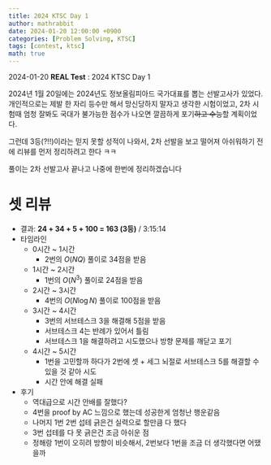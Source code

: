 ```yaml
---
title: 2024 KTSC Day 1
author: mathrabbit
date: 2024-01-20 12:00:00 +0900
categories: [Problem Solving, KTSC]
tags: [contest, ktsc]
math: true
---
```


2024-01-20 **REAL Test** : 2024 KTSC Day 1

<!--more-->

2024년 1월 20일에는 2024년도 정보올림피아드 국가대표를 뽑는 선발고사가 있었다. 개인적으로는 제발 한 자리 등수만 해서 망신당하지 말자고 생각한 시험이었고, 2차 시험때 엄청 잘봐도 국대가 불가능한 점수가 나오면 깔끔하게 포기~~하고 수능~~할 계획이었다.

그런데 3등(?!!)이라는 믿지 못할 성적이 나와서, 2차 선발을 보고 떨어져 아쉬워하기 전에 리뷰를 먼저 정리하려고 한다 ㅋㅋ

풀이는 2차 선발고사 끝나고 나중에 한번에 정리하겠습니다

# 셋 리뷰

- 결과: **24 + 34 + 5 + 100 = 163 (3등)** / 3:15:14
- 타임라인
    - 0시간 ~ 1시간
        - 2번의 $O(NQ)$ 풀이로 34점을 받음
    - 1시간 ~ 2시간
        - 1번의 $O(N^3)$ 풀이로 24점을 받음
    - 2시간 ~ 3시간
        - 4번의 $O(N \log N)$ 풀이로 100점을 받음
    - 3시간 ~ 4시간
        - 3번의 서브테스크 3을 해결해 5점을 받음
        - 서브테스크 4는 반례가 있어서 틀림
        - 서브테스크 1을 해결하려고 시도했으나 방향 문제를 깨닫고 포기
    - 4시간 ~ 5시간
        - 1번을 고민할까 하다가 2번에 셋 + 세그 뇌절로 서브테스크 5를 해결할 수 있을 것 같아 시도
        - 시간 안에 해결 실패
- 후기
    - 역대급으로 시간 안배를 잘했다?
    - 4번을 proof by AC 느낌으로 했는데 성공한게 엄청난 행운같음
    - 나머지 1번 2번 섭테 긁은건 실력으로 할만큼 다 했다
    - 3번 섭테를 다 못 긁은건 조금 아쉬운 점
    - 정해랑 1번이 오히려 방향이 비슷해서, 2번보다 1번을 조금 더 생각했다면 어땠을까